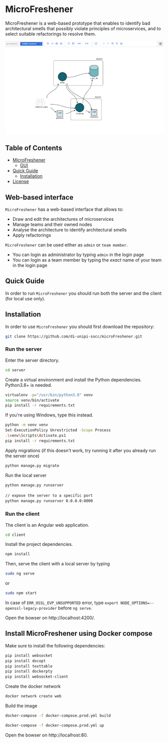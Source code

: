 # MicroFreshener

MicroFreshener is a web-based prototype that enables to identify bad architectural smells that possibly violate principles of microservices, and to select suitable refactorings to resolve them.

![](./screenshot.png)

## Table of Contents
- [MicroFreshener](#microfreshener-architecture)
  * [GUI](#web-based-interface)
  <!-- * [Internal architecture](#internal-architecture) -->
- [Quick Guide](#quick-guide)
  * [Installation](#installation)
  <!-- * [Example of usage](#example-of-usage) -->
- [License](#license)

## Web-based interface
`MicroFreshener` has a web-based interface that allows to:
- Draw and edit the architectures of microservices
- Manage teams and their owned nodes
- Analyse the architecture to identify architectural smells
- Apply refactorings

`MicroFreshener` can be used either as `admin` or `team member`.
- You can login as administrator by typing `admin` in the login page
- You can login as a team member by typing the _exact_ name of your team in the login page


<!--Examples of the web-based interface is shown below.
![](./docs/demo.gif)-->

## Quick Guide
In order to run `MicroFreshener` you should run both the server and the client (for local use only).

## Installation
In order to use `MicroFreshener` you should first download the repository:

```bash
git clone https://github.com/di-unipi-socc/microFreshener.git
```

### Run the server
Enter the server directory.

```bash
cd server
```

Create a virtual environment and install the Python dependencies. Python3.8+ is needed.

```bash
virtualenv -p="/usr/bin/python3.8" venv  
source venv/bin/activate 
pip install -r requirements.txt 
```

If you're using Windows, type this instead.

```bash
python -m venv venv  
Set-ExecutionPolicy Unrestricted -Scope Process
.\venv\Scripts\Activate.ps1
pip install -r requirements.txt
```

Apply migrations (if this doesn't work, try running it after you already run the server once)

```bash
python manage.py migrate

```

Run the local server

```bash
python manage.py runserver

// expose the server to a specific port
python manage.py runserver 0.0.0.0:8000

```

###  Run the client
The client is an Angular web application.

```bash
cd client
```

Install the project dependencies.

```bash
npm install
```

Then, serve the client with a local server by typing

```bash
sudo ng serve
```
or
```bash
sudo npm start
```

[comment]: <> (// deploy on production host "neri.di.unipi.it")
[comment]: <> (ng serve --host neri.di.unipi.it -c production)

In case of `ERR_OSSL_EVP_UNSUPPORTED` error, type `export NODE_OPTIONS=--openssl-legacy-provider` before `ng serve`.

Open the bowser on http://localhost:4200/.


## Install MicroFreshener using Docker compose

Make sure to install the following dependencies:

```bash
pip install websocket
pip install docopt
pip install texttable
pip install dockerpty
pip install websocket-client
```

Create the docker network
```bash
docker network create web
```
Build the image

```bash
docker-compose -f docker-compose.prod.yml build
```

```bash
docker-compose -f docker-compose.prod.yml up
```

Open the bowser on http://localhost:80.
